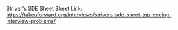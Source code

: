 Striver's SDE Sheet Sheet 
Link: https://takeuforward.org/interviews/strivers-sde-sheet-top-coding-interview-problems/